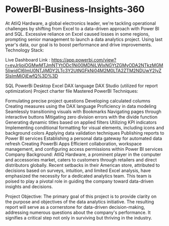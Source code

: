 # PowerBI-Business-Insights-360

At AtliQ Hardware, a global electronics leader, we're tackling operational challenges by shifting from Excel to a data-driven approach with Power BI and SQL. Excessive reliance on Excel caused losses in some regions, prompting senior management to launch a data analytics project. Using last year's data, our goal is to boost performance and drive improvements.
Technology Stack:

Live Dashboard Link : https://app.powerbi.com/view?r=eyJrIjoiOGMwMTJmNTYtODc1Ni00MDNiLWIxNGYtZGMyODA2NTkzMGM5IiwidCI6ImU0NTJjMDY2LTc3Y2UtNGFkNi04M2M0LTA2ZTM2NDUwY2IyZSIsImMiOjEwfQ%3D%3D

SQL
PowerBi Desktop
Excel
DAX language
DAX Studio (utilized for report optimization)
Project charter file
Mastered PowerBI Techniques:

Formulating precise project questions
Developing calculated columns
Creating measures using the DAX language
Proficiency in data modeling
Seamlessly transitioning visuals with Bookmarks
Navigating pages through interactive buttons
Mitigating zero division errors with the divide function
Generating dynamic titles based on applied filters
Utilizing KPI indicators
Implementing conditional formatting for visual elements, including icons and background colors
Applying data validation techniques
Publishing reports to Power BI services
Establishing a personal data gateway for automated data refresh
Creating PowerBi Apps
Efficient collaboration, workspace management, and configuring access permissions within Power BI services
Company Background: AtliQ Hardware, a prominent player in the computer and accessories market, caters to customers through retailers and direct distributors globally. Recent setbacks in their American store, attributed to decisions based on surveys, intuition, and limited Excel analysis, have emphasized the necessity for a dedicated analytics team. This team is poised to play a pivotal role in guiding the company toward data-driven insights and decisions.

Project Objective: The primary goal of this project is to provide clarity on the purpose and objectives of the data analytics initiative. The resulting report will serve as a cornerstone for data-driven decision-making, addressing numerous questions about the company's performance. It signifies a critical step not only in surviving but thriving in the industry.
